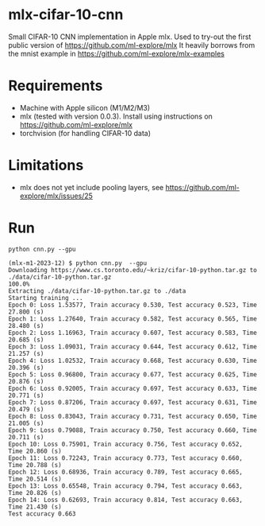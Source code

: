 # mlx-cifar-10-cnn
Small CIFAR-10 CNN implementation in Apple mlx. Used to try-out the first public version of https://github.com/ml-explore/mlx
It heavily borrows from the mnist example in https://github.com/ml-explore/mlx-examples

# Requirements
* Machine with Apple silicon (M1/M2/M3)
* mlx (tested with version 0.0.3). Install using instructions on https://github.com/ml-explore/mlx
* torchvision (for handling CIFAR-10 data)

# Limitations
* mlx does not yet include pooling layers, see https://github.com/ml-explore/mlx/issues/25

# Run
`python cnn.py --gpu`

```
(mlx-m1-2023-12) $ python cnn.py  --gpu
Downloading https://www.cs.toronto.edu/~kriz/cifar-10-python.tar.gz to ./data/cifar-10-python.tar.gz
100.0%
Extracting ./data/cifar-10-python.tar.gz to ./data
Starting training ...
Epoch 0: Loss 1.53577, Train accuracy 0.530, Test accuracy 0.523, Time 27.800 (s)
Epoch 1: Loss 1.27640, Train accuracy 0.582, Test accuracy 0.565, Time 28.480 (s)
Epoch 2: Loss 1.16963, Train accuracy 0.607, Test accuracy 0.583, Time 20.685 (s)
Epoch 3: Loss 1.09031, Train accuracy 0.644, Test accuracy 0.612, Time 21.257 (s)
Epoch 4: Loss 1.02532, Train accuracy 0.668, Test accuracy 0.630, Time 20.396 (s)
Epoch 5: Loss 0.96800, Train accuracy 0.677, Test accuracy 0.625, Time 20.876 (s)
Epoch 6: Loss 0.92005, Train accuracy 0.697, Test accuracy 0.633, Time 20.771 (s)
Epoch 7: Loss 0.87206, Train accuracy 0.697, Test accuracy 0.631, Time 20.479 (s)
Epoch 8: Loss 0.83043, Train accuracy 0.731, Test accuracy 0.650, Time 21.005 (s)
Epoch 9: Loss 0.79088, Train accuracy 0.750, Test accuracy 0.660, Time 20.711 (s)
Epoch 10: Loss 0.75901, Train accuracy 0.756, Test accuracy 0.652, Time 20.860 (s)
Epoch 11: Loss 0.72243, Train accuracy 0.773, Test accuracy 0.660, Time 20.788 (s)
Epoch 12: Loss 0.68936, Train accuracy 0.789, Test accuracy 0.665, Time 20.514 (s)
Epoch 13: Loss 0.65548, Train accuracy 0.794, Test accuracy 0.663, Time 20.826 (s)
Epoch 14: Loss 0.62693, Train accuracy 0.814, Test accuracy 0.663, Time 21.430 (s)
Test accuracy 0.663
```
